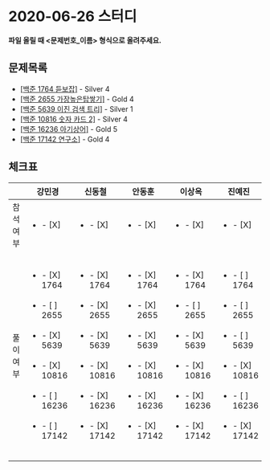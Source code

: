 # 2020-06-26 스터디

**파일 올릴 때 <문제번호_이름> 형식으로 올려주세요.**



## 문제목록

- [[백준 1764 듣보잡]](https://www.acmicpc.net/problem/17142) - Silver 4
- [[백준 2655 가장높은탑쌓기]](https://www.acmicpc.net/problem/2655) - Gold 4
- [[백준 5639 이진 검색 트리]](https://www.acmicpc.net/problem/5639) - Silver 1
- [[백준 10816 숫자 카드 2]](https://www.acmicpc.net/problem/10816) - Silver 4
- [[백준 16236 아기상어]](https://www.acmicpc.net/problem/16236) - Gold 5
- [[백준 17142  연구소]](https://www.acmicpc.net/problem/17142) - Gold 4



## 체크표

|           | 강민경                                                       | 신동철                                                       | 안동훈                                                       | 이상옥                                                       | 진예진                                                       |
| --------- | ------------------------------------------------------------ | ------------------------------------------------------------ | ------------------------------------------------------------ | ------------------------------------------------------------ | ------------------------------------------------------------ |
| 참석여부  | <ul><li>- [X] </li></ul>                                     | <ul><li>- [X] </li></ul>                                     | <ul><li>- [X] </li></ul>                                     | <ul><li>- [X] </li></ul>                                     | <ul><li>- [X] </li></ul>                                     |
| 풀이 여부 | <ul><br/>    <li>- [X] 1764</li><br/>    <li>- [ ] 2655</li><br/>	<li>- [X] 5639</li><br/>    <li>- [X] 10816</li><br/>    <li>- [ ] 16236</li><br/>    <li>- [ ] 17142</li><br/></ul> | <ul><br/>    <li>- [X] 1764</li><br/>    <li>- [X] 2655</li><br/>	<li>- [X] 5639</li><br/>    <li>- [X] 10816</li><br/>    <li>- [X] 16236</li><br/>    <li>- [X] 17142</li><br/></ul> | <ul><br/>    <li>- [X] 1764</li><br/>    <li>- [X] 2655</li><br/>	<li>- [X] 5639</li><br/>    <li>- [X] 10816</li><br/>    <li>- [X] 16236</li><br/>    <li>- [X] 17142</li><br/></ul> | <ul><br/>    <li>- [X] 1764</li><br/>    <li>- [ ] 2655</li><br/>	<li>- [X] 5639</li><br/>    <li>- [X] 10816</li><br/>    <li>- [X] 16236</li><br/>    <li>- [X] 17142</li><br/></ul> | <ul><br/>    <li>- [ ] 1764</li><br/>    <li>- [ ] 2655</li><br/>	<li>- [ ] 5639</li><br/>    <li>- [X] 10816</li><br/>    <li>- [ ] 16236</li><br/>    <li>- [X] 17142</li><br/></ul> |

